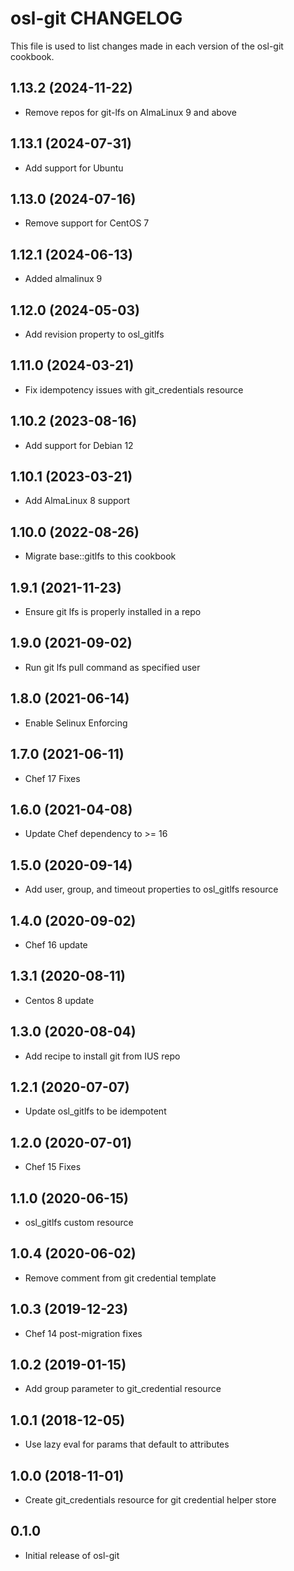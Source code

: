 osl-git CHANGELOG
=================
This file is used to list changes made in each version of the
osl-git cookbook.

1.13.2 (2024-11-22)
-------------------
- Remove repos for git-lfs on AlmaLinux 9 and above

1.13.1 (2024-07-31)
-------------------
- Add support for Ubuntu

1.13.0 (2024-07-16)
-------------------
- Remove support for CentOS 7

1.12.1 (2024-06-13)
-------------------
- Added almalinux 9

1.12.0 (2024-05-03)
-------------------
- Add revision property to osl_gitlfs

1.11.0 (2024-03-21)
-------------------
- Fix idempotency issues with git_credentials resource

1.10.2 (2023-08-16)
-------------------
- Add support for Debian 12

1.10.1 (2023-03-21)
-------------------
- Add AlmaLinux 8 support

1.10.0 (2022-08-26)
-------------------
- Migrate base::gitlfs to this cookbook

1.9.1 (2021-11-23)
------------------
- Ensure git lfs is properly installed in a repo

1.9.0 (2021-09-02)
------------------
- Run git lfs pull command as specified user

1.8.0 (2021-06-14)
------------------
- Enable Selinux Enforcing

1.7.0 (2021-06-11)
------------------
- Chef 17 Fixes

1.6.0 (2021-04-08)
------------------
- Update Chef dependency to >= 16

1.5.0 (2020-09-14)
------------------
- Add user, group, and timeout properties to osl_gitlfs resource

1.4.0 (2020-09-02)
------------------
- Chef 16 update

1.3.1 (2020-08-11)
------------------
- Centos 8 update

1.3.0 (2020-08-04)
------------------
- Add recipe to install git from IUS repo

1.2.1 (2020-07-07)
------------------
- Update osl_gitlfs to be idempotent

1.2.0 (2020-07-01)
------------------
- Chef 15 Fixes

1.1.0 (2020-06-15)
------------------
- osl_gitlfs custom resource

1.0.4 (2020-06-02)
------------------
- Remove comment from git credential template

1.0.3 (2019-12-23)
------------------
- Chef 14 post-migration fixes

1.0.2 (2019-01-15)
------------------
- Add group parameter to git_credential resource

1.0.1 (2018-12-05)
------------------
- Use lazy eval for params that default to attributes

1.0.0 (2018-11-01)
------------------
- Create git_credentials resource for git credential helper store

0.1.0
-----
- Initial release of osl-git


